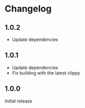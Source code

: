 # Changelog

## 1.0.2

- Update dependencies

## 1.0.1

- Update dependencies
- Fix building with the latest clippy

## 1.0.0

Initial release
